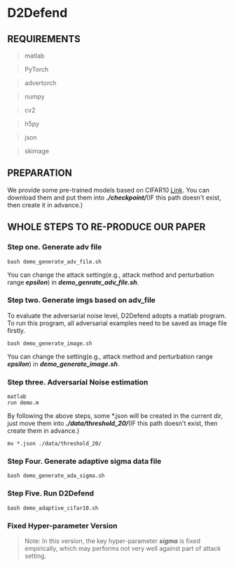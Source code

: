 # D2Defend
## REQUIREMENTS
> matlab

> PyTorch

> advertorch

> numpy

> cv2

> h5py

> json

> skimage

## PREPARATION 
We provide some pre-trained models based on CIFAR10 [Link](https://drive.google.com/file/d/1y1dn8s86pNRKYIjvFqtuWRPB60JHDHK-/view?usp=sharing). You can download them and put them into ***./checkpoint/***(IF this path doesn't exist, then create it in advance.)


## WHOLE STEPS TO RE-PRODUCE OUR PAPER
### Step one. Generate adv file

```shell
bash demo_generate_adv_file.sh
```
You can change the attack setting(e.g., attack method and perturbation range ***epsilon***) in ***demo_genrate_adv_file.sh***.

### Step two. Generate imgs based on adv_file
To evaluate the adversarial noise level, D2Defend adopts a matlab program. To run this program, all adversarial examples need to be saved as image file firstly. 

```shell
bash demo_generate_image.sh
```
You can change the setting(e.g., attack method and perturbation range ***epsilon***) in ***demo_generate_image.sh***.

### Step three. Adversarial Noise estimation

```shell
matlab
run demo.m
```
By following the above steps, some \*.json will be created in the current dir, just move them into  ***./data/threshold_20/***(IF this path doesn't exist, then create them in advance.)

```shell
mv *.json ./data/threshold_20/
```

### Step Four. Generate adaptive sigma data file 

```shell
bash demo_generate_ada_sigma.sh
```

### Step Five. Run D2Defend

```shell
bash demo_adaptive_cifar10.sh
```

### Fixed Hyper-parameter Version
>Note: In this version, the key hyper-parameter ***sigma*** is fixed empirically, which may performs not very well against part of attack setting.
